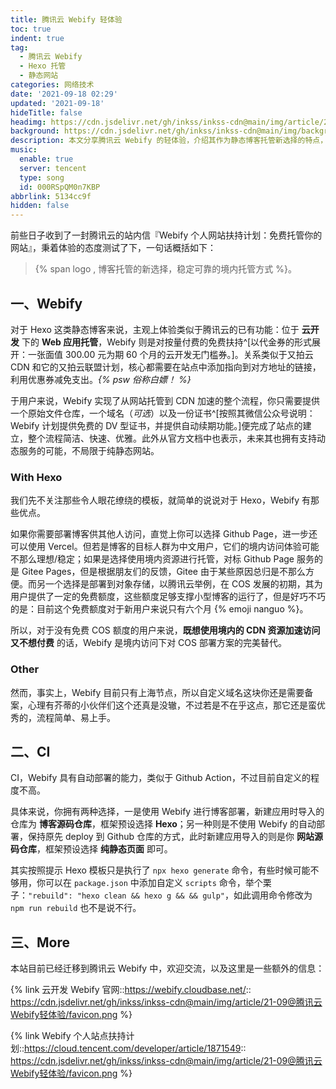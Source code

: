 ```yaml
---
title: 腾讯云 Webify 轻体验
toc: true
indent: true
tag:
  - 腾讯云 Webify
  - Hexo 托管
  - 静态网站
categories: 网络技术
date: '2021-09-18 02:29'
updated: '2021-09-18'
hideTitle: false
headimg: https://cdn.jsdelivr.net/gh/inkss/inkss-cdn@main/img/article/21-09@腾讯云Webify轻体验/Hexo博客封面.png
background: https://cdn.jsdelivr.net/gh/inkss/inkss-cdn@main/img/background/wallhaven-rdplk7.avif
description: 本文分享腾讯云 Webify 的轻体验，介绍其作为静态博客托管新选择的特点，包括对 Hexo 的支持、境内托管优势、自动部署（CI）功能及与其他托管方式的对比，提及个人站点扶持计划及使用要点。
music:
  enable: true
  server: tencent
  type: song
  id: 000RSpQM0n7KBP
abbrlink: 5134cc9f
hidden: false
---
```


前些日子收到了一封腾讯云的站内信『Webify 个人网站扶持计划：免费托管你的网站』，秉着体验的态度测试了下，一句话概括如下：

> {% span logo , 博客托管的新选择，稳定可靠的境内托管方式 %}。

## 一、Webify

对于 Hexo 这类静态博客来说，主观上体验类似于腾讯云的已有功能：位于 **云开发** 下的 **Web 应用托管**，Webify 则是对按量付费的免费扶持^[以代金券的形式展开：一张面值 300.00 元为期 60 个月的云开发无门槛券。]。关系类似于又拍云 CDN 和它的又拍云联盟计划，核心都需要在站点中添加指向到对方地址的链接，利用优惠券减免支出。*{% psw 俗称白嫖！ %}*

于用户来说，Webify 实现了从网站托管到 CDN 加速的整个流程，你只需要提供一个原始文件仓库，一个域名（*可选*）以及一份证书^[按照其微信公众号说明：Webify 计划提供免费的 DV 型证书，并提供自动续期功能。]便完成了站点的建立，整个流程简洁、快速、优雅。此外从官方文档中也表示，未来其也拥有支持动态服务的可能，不局限于纯静态网站。

### With Hexo

我们先不关注那些令人眼花缭绕的模板，就简单的说说对于 Hexo，Webify 有那些优点。

如果你需要部署博客供其他人访问，直觉上你可以选择 Github Page，进一步还可以使用 Vercel。但若是博客的目标人群为中文用户，它们的境内访问体验可能不那么理想/稳定；如果是选择使用境内资源进行托管，对标 Github Page 服务的是 Gitee Pages，但是根据朋友们的反馈，Gitee 由于某些原因总归是不那么方便。而另一个选择是部署到对象存储，以腾讯云举例，在 COS 发展的初期，其为用户提供了一定的免费额度，这些额度足够支撑小型博客的运行了，但是好巧不巧的是：目前这个免费额度对于新用户来说只有六个月 {% emoji nanguo %}。

所以，对于没有免费 COS 额度的用户来说，**既想使用境内的 CDN 资源加速访问又不想付费** 的话，Webify 是境内访问下对 COS 部署方案的完美替代。

### Other

然而，事实上，Webify 目前只有上海节点，所以自定义域名这块你还是需要备案，心理有芥蒂的小伙伴们这个还真是没辙，不过若是不在乎这点，那它还是蛮优秀的，流程简单、易上手。

## 二、CI

CI，Webify 具有自动部署的能力，类似于 Github Action，不过目前自定义的程度不高。

具体来说，你拥有两种选择，一是使用 Webify 进行博客部署，新建应用时导入的仓库为 **博客源码仓库**，框架预设选择 **Hexo**；另一种则是不使用 Webify 的自动部署，保持原先 deploy 到 Github 仓库的方式，此时新建应用导入的则是你 **网站源码仓库**，框架预设选择 **纯静态页面** 即可。

其实按照提示 Hexo 模板只是执行了 `npx hexo generate` 命令，有些时候可能不够用，你可以在 `package.json` 中添加自定义 `scripts` 命令，举个栗子：`"rebuild": "hexo clean && hexo g && && gulp"`，如此调用命令修改为 `npm run rebuild` 也不是说不行。

## 三、More

本站目前已经迁移到腾讯云 Webify 中，欢迎交流，以及这里是一些额外的信息：

<style>
.link-card .left img {
  border-radius: 50%;
}
</style>  

{% link 云开发 Webify 官网::https://webify.cloudbase.net/:: https://cdn.jsdelivr.net/gh/inkss/inkss-cdn@main/img/article/21-09@腾讯云Webify轻体验/favicon.png %}

{% link Webify 个人站点扶持计划::https://cloud.tencent.com/developer/article/1871549:: https://cdn.jsdelivr.net/gh/inkss/inkss-cdn@main/img/article/21-09@腾讯云Webify轻体验/favicon.png %}
